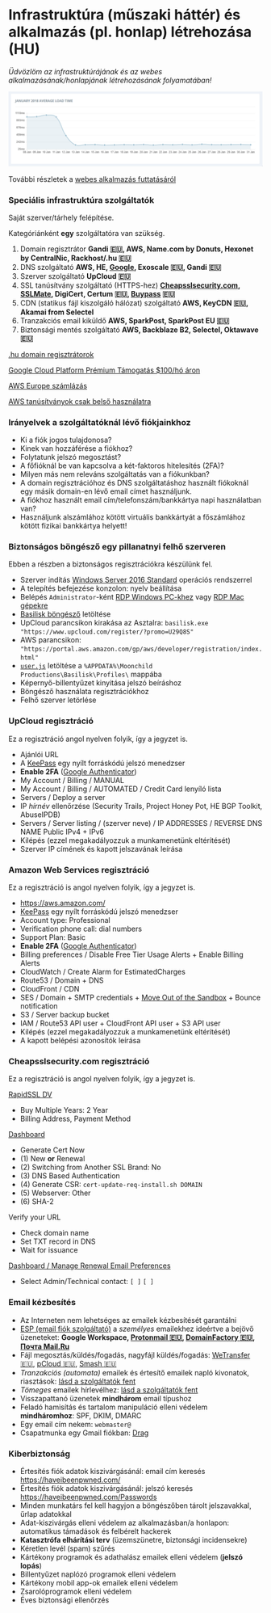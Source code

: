 # Infrastruktúra (műszaki háttér) és alkalmazás (pl. honlap) létrehozása (HU)

*Üdvözlöm az infrastruktúrájának és az webes alkalmazásának/honlapjának létrehozásának folyamatában!*

![HTML oldal betöltési ideje](/.github/assets/Page-html-load-time.png)

További részletek a [webes alkalmazás futtatásáról](/CV2.md)

### Speciális infrastruktúra szolgáltatók

Saját szerver/tárhely felépítése.

Kategóriánként **egy** szolgáltatóra van szükség.

1. Domain regisztrátor
   **Gandi :eu:, AWS, Name.com by Donuts, Hexonet by CentralNic, Rackhost/.hu :eu:**
1. DNS szolgáltató
   **AWS, HE, [Google](https://cloud.google.com/dns/pricing), Exoscale :eu:, Gandi :eu:**
1. Szerver szolgáltató
   **UpCloud :eu:**
1. SSL tanúsítvány szolgáltató (HTTPS-hez)
   **[Cheapsslsecurity.com](https://cheapsslsecurity.com/rapidssl/rapidsslcertificate.html),
   [SSLMate](https://sslmate.com/),
   DigiCert,
   Certum :eu:,
   [Buypass](https://www.buypass.com/ssl) :eu:**
1. CDN (statikus fájl kiszolgáló hálózat) szolgáltató
   **AWS, KeyCDN :eu:, Akamai from Selectel**
1. Tranzakciós email kiküldő
   **AWS, SparkPost, SparkPost EU :eu:**
1. Biztonsági mentés szolgáltató
   **AWS, Backblaze B2, Selectel, Oktawave :eu:**

[.hu domain regisztrátorok](https://www.domain.hu/regisztratorok/)

[Google Cloud Platform Prémium Támogatás $100/hó áron](https://cloud.google.com/support/?options=premium-support#support-options)

[AWS Europe számlázás](https://aws.amazon.com/legal/aws-emea/)

[AWS tanúsítványok csak belső használatra](https://aws.amazon.com/certificate-manager/faqs/#general)

### Irányelvek a szolgáltatóknál lévő fiókjainkhoz

- Ki a fiók jogos tulajdonosa?
- Kinek van hozzáférése a fiókhoz?
- Folytatunk jelszó megosztást?
- A főfióknál be van kapcsolva a két-faktoros hitelesítés (2FA)?
- Milyen más nem releváns szolgáltatás van a fiókunkban?
- A domain regisztrációhoz és DNS szolgáltatáshoz használt fiókoknál egy másik domain-en lévő email címet használjunk.
- A fiókhoz használt email cím/telefonszám/bankkártya napi használatban van?
- Használjunk alszámlához kötött virtuális bankkártyát a főszámlához kötött fizikai bankkártya helyett!

### Biztonságos böngésző egy pillanatnyi felhő szerveren

Ebben a részben a biztonságos regisztrációkra készülünk fel.

- Szerver indítás [Windows Server 2016 Standard](https://hub.upcloud.com/server/create) operációs rendszerrel
- A telepítés befejezése konzolon: nyelv beállítása
- Belépés `Administrator`-ként
  [RDP Windows PC-khez](https://ci.freerdp.com/job/freerdp-nightly-windows/arch=win64,label=vs2013/)
  vagy [RDP Mac gépekre](https://itunes.apple.com/us/app/microsoft-remote-desktop/id1295203466?mt=12)
- [Basilisk böngésző](http://eu.basilisk-browser.org/release/basilisk-latest.win64.zip) letöltése
- UpCloud parancsikon kirakása az Asztalra: `basilisk.exe "https://www.upcloud.com/register/?promo=U29Q8S"`
- AWS parancsikon: `"https://portal.aws.amazon.com/gp/aws/developer/registration/index.html"`
- [`user.js`](https://github.com/szepeviktor/windows-workstation/blob/master/upcloud/user.js)
  letöltése a `%APPDATA%\Moonchild Productions\Basilisk\Profiles\` mappába
- Képernyő-billentyűzet kinyitása jelszó beíráshoz
- Böngésző használata regisztrációkhoz
- Felhő szerver letörlése

### UpCloud regisztráció

Ez a regisztráció angol nyelven folyik, így a jegyzet is.

- Ajánlói URL
- A [KeePass](https://keepass.info/) egy nyílt forráskódú jelszó menedzser
- **Enable 2FA** ([Google Authenticator](https://play.google.com/store/apps/details?id=com.google.android.apps.authenticator2))
- My Account / Billing / MANUAL
- My Account / Billing / AUTOMATED / Credit Card lenyíló lista
- Servers / Deploy a server
- IP _hírnév_ ellenőrzése (Security Trails, Project Honey Pot, HE BGP Toolkit, AbuseIPDB)
- Servers / Server listing / (szerver neve) / IP ADDRESSES / REVERSE DNS NAME Public IPv4 + IPv6
- Kilépés (ezzel megakadályozzuk a munkamenetünk eltérítését)
- Szerver IP címének és kapott jelszavának leírása

### Amazon Web Services regisztráció

Ez a regisztráció is angol nyelven folyik, így a jegyzet is.

- https://aws.amazon.com/
- [KeePass](https://keepass.info/) egy nyílt forráskódú jelszó menedzser
- Account type: Professional
- Verification phone call: dial numbers
- Support Plan: Basic
- **Enable 2FA** ([Google Authenticator](https://play.google.com/store/apps/details?id=com.google.android.apps.authenticator2))
- Billing preferences / Disable Free Tier Usage Alerts + Enable Billing Alerts
- CloudWatch / Create Alarm for EstimatedCharges
- Route53 / Domain + DNS
- CloudFront / CDN
- SES / Domain + SMTP credentials +
  [Move Out of the Sandbox](https://docs.aws.amazon.com/ses/latest/DeveloperGuide/request-production-access.html) +
  Bounce notification
- S3 / Server backup bucket
- IAM / Route53 API user + CloudFront API user + S3 API user
- Kilépés (ezzel megakadályozzuk a munkamenetünk eltérítését)
- A kapott belépési azonosítók leírása

### Cheapsslsecurity.com regisztráció

Ez a regisztráció is angol nyelven folyik, így a jegyzet is.

[RapidSSL DV](https://cheapsslsecurity.com/rapidssl/rapidsslcertificate.html)

- Buy Multiple Years: 2 Year
- Billing Address, Payment Method

[Dashboard](https://cheapsslsecurity.com/client/ordersummary.html)

- Generate Cert Now
- (1) New **or** Renewal
- (2) Switching from Another SSL Brand: No
- (3) DNS Based Authentication
- (4) Generate CSR: `cert-update-req-install.sh DOMAIN`
- (5) Webserver: Other
- (6) SHA-2

Verify your URL

- Check domain name
- Set TXT record in DNS
- Wait for issuance

[Dashboard / Manage Renewal Email Preferences](https://cheapsslsecurity.com/client/renewalemail-preferences.html)

- Select Admin/Technical contact: `[ ]` `[ ]`

### Email kézbesítés

- Az Interneten nem lehetséges az emailek kézbesítését garantálni
- [ESP (email fiók szolgáltató)](https://2fa.directory/#email)
  a *személyes* emailekhez ideértve a bejövő üzeneteket:
  **Google Workspace, [Protonmail :eu:](https://protonmail.com/signup), [DomainFactory :eu:](https://www.df.eu/int/e-mail-hosting/), [Почта Mail.Ru](https://biz.mail.ru/mail/)**
- Fájl megosztás/küldés/fogadás, nagyfájl küldés/fogadás: [WeTransfer :eu:](https://wetransfer.com/),
  [pCloud :eu:](https://transfer.pcloud.com/),
  [Smash :eu:](https://fromsmash.com/)
- *Tranzakciós (automata)* emailek és értesítő emailek napló kivonatok, riasztások:
  [lásd a szolgáltatók fent](#speci%C3%A1lis-infrastrukt%C3%BAra-szolg%C3%A1ltat%C3%B3k)
- *Tömeges* emailek hírlevélhez: [lásd a szolgáltatók fent](#speci%C3%A1lis-infrastrukt%C3%BAra-szolg%C3%A1ltat%C3%B3k)
- Visszapattanó üzenetek **mindhárom** email típushoz
- Feladó hamisítás és tartalom manipuláció elleni védelem **mindháromhoz**: SPF, DKIM, DMARC
- Egy email cím nekem: `webmaster@`
- Csapatmunka egy Gmail fiókban: [Drag](https://www.dragapp.com/)

### Kiberbiztonság

- Értesítés fiók adatok kiszivárgásánál: email cím keresés https://haveibeenpwned.com/
- Értesítés fiók adatok kiszivárgásánál: jelszó keresés https://haveibeenpwned.com/Passwords
- Minden munkatárs fel kell hagyjon a böngészőben tárolt jelszavakkal, űrlap adatokkal
- Adat-kiszivárgás elleni védelem az alkalmazásban/a honlapon:
  automatikus támadások és felbérelt hackerek
- **Katasztrófa elhárítási terv** (üzemszünetre, biztonsági incidensekre)
- Kéretlen levél (spam) szűrés
- Kártékony programok és adathalász emailek elleni védelem (**jelszó lopás**)
- Billentyűzet naplózó programok elleni védelem
- Kártékony mobil app-ok emailek elleni védelem
- Zsarolóprogramok elleni védelem
- Éves biztonsági ellenőrzés
